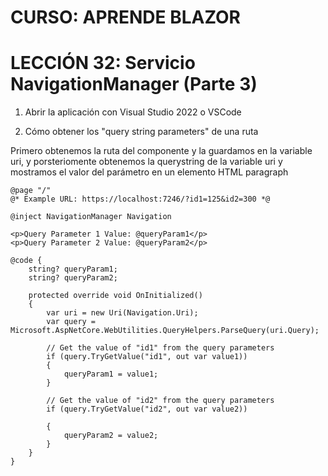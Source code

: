 # CURSO: APRENDE BLAZOR

# LECCIÓN 32: Servicio NavigationManager (Parte 3)

1. Abrir la aplicación con Visual Studio 2022 o VSCode

2. Cómo obtener los "query string parameters" de una ruta 

Primero obtenemos la ruta del componente y la guardamos en la variable uri, y porsteriomente obtenemos la querystring de la variable uri y mostramos el valor del parámetro en un elemento HTML paragraph

```razor
@page "/"
@* Example URL: https://localhost:7246/?id1=125&id2=300 *@

@inject NavigationManager Navigation

<p>Query Parameter 1 Value: @queryParam1</p>
<p>Query Parameter 2 Value: @queryParam2</p>

@code {
    string? queryParam1;
    string? queryParam2;

    protected override void OnInitialized()
    {
        var uri = new Uri(Navigation.Uri);
        var query = Microsoft.AspNetCore.WebUtilities.QueryHelpers.ParseQuery(uri.Query);

        // Get the value of "id1" from the query parameters
        if (query.TryGetValue("id1", out var value1))
        {
            queryParam1 = value1;
        }

        // Get the value of "id2" from the query parameters
        if (query.TryGetValue("id2", out var value2))

        {
            queryParam2 = value2;
        }
    }
}
```
